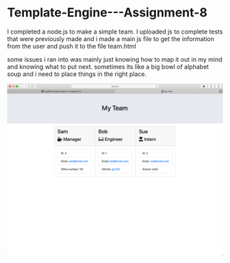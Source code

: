 # Template-Engine---Assignment-8

I completed a node.js to make a simple team. I uploaded js to complete tests that were previously made and i made a main js file to get the information from the user and push it to the file team.html

some issues i ran into was mainly just knowing how to map it out in my mind and knowing what to put next. sometimes its like a big bowl of alphabet soup and i need to place things in the right place.


![teamgenerator](/assets/teamgenerator.png)

